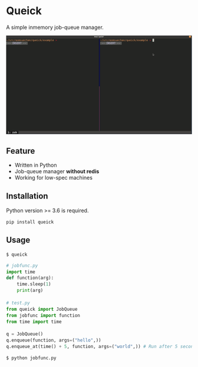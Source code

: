 # Queick
A simple inmemory job-queue manager.

![capture](/capture.gif)

## Feature
* Written in Python
* Job-queue manager **without redis**
* Working for low-spec machines

## Installation
Python version >= 3.6 is required.

```
pip install queick
```

## Usage
```
$ queick
```

```python
# jobfunc.py
import time
def function(arg):
    time.sleep(1)
    print(arg)

# test.py
from queick import JobQueue
from jobfunc import function
from time import time

q = JobQueue()
q.enqueue(function, args=("hello",))
q.enqueue_at(time() + 5, function, args=("world",)) # Run after 5 seconds
```

```
$ python jobfunc.py
```
